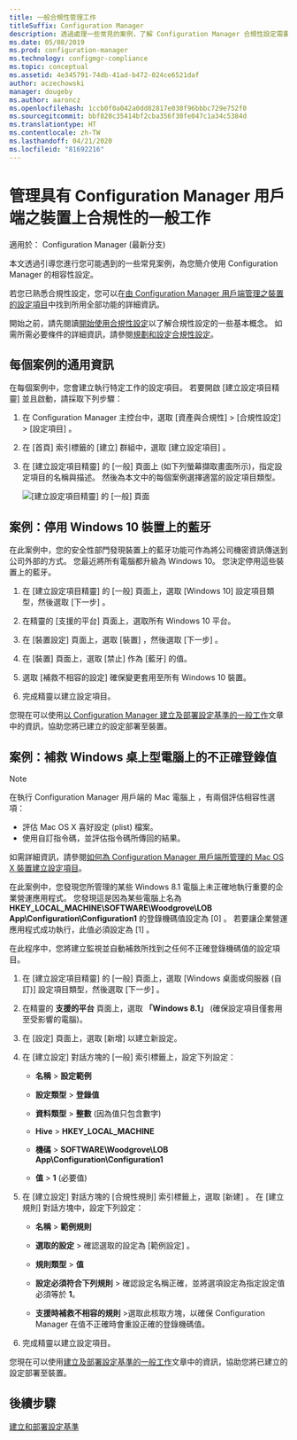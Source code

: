 ```yaml
---
title: 一般合規性管理工作
titleSuffix: Configuration Manager
description: 透過處理一些常見的案例，了解 Configuration Manager 合規性設定需要。
ms.date: 05/08/2019
ms.prod: configuration-manager
ms.technology: configmgr-compliance
ms.topic: conceptual
ms.assetid: 4e345791-74db-41ad-b472-024ce6521daf
author: aczechowski
manager: dougeby
ms.author: aaroncz
ms.openlocfilehash: 1ccb0f0a042a0dd82817e030f96bbbc729e752f0
ms.sourcegitcommit: bbf820c35414bf2cba356f30fe047c1a34c5384d
ms.translationtype: HT
ms.contentlocale: zh-TW
ms.lasthandoff: 04/21/2020
ms.locfileid: "81692216"
---
```

# <a name="common-tasks-for-managing-compliance-on-devices-with-the-configuration-manager-client"></a>管理具有 Configuration Manager 用戶端之裝置上合規性的一般工作

適用於：  Configuration Manager (最新分支)

本文透過引導您進行您可能遇到的一些常見案例，為您簡介使用 Configuration Manager 的相容性設定。  

 若您已熟悉合規性設定，您可以在[由 Configuration Manager 用戶端管理之裝置的設定項目](../../compliance/deploy-use/create-configuration-items.md)中找到所用全部功能的詳細資訊。  

 開始之前，請先閱讀[開始使用合規性設定](../../compliance/get-started/get-started-with-compliance-settings.md)以了解合規性設定的一些基本概念。 如需所需必要條件的詳細資訊，請參閱[規劃和設定合規性設定](../../compliance/plan-design/plan-for-and-configure-compliance-settings.md)。  

## <a name="general-information-for-each-scenario"></a>每個案例的通用資訊  
 在每個案例中，您會建立執行特定工作的設定項目。 若要開啟 [建立設定項目精靈] 並且啟動，請採取下列步驟：  

1.  在 Configuration Manager 主控台中，選取 [資產與合規性]   > [合規性設定]   > [設定項目]  。  

1.  在 [首頁]  索引標籤的 [建立]  群組中，選取 [建立設定項目]  。  

1.  在 [建立設定項目精靈] 的 [一般]  頁面上 (如下列螢幕擷取畫面所示)，指定設定項目的名稱與描述。 然後為本文中的每個案例選擇適當的設定項目類型。  

     ![[建立設定項目精靈] 的 [一般] 頁面](../../mdm/deploy-use/media/Compliance-Settings-Wizard---1.png)  

## <a name="scenario-disable-bluetooth-on-windows-10-devices"></a>案例：停用 Windows 10 裝置上的藍牙

 在此案例中，您的安全性部門發現裝置上的藍牙功能可作為將公司機密資訊傳送到公司外部的方式。 您最近將所有電腦都升級為 Windows 10。 您決定停用這些裝置上的藍牙。  

1. 在 [建立設定項目精靈] 的 [一般]  頁面上，選取 [Windows 10]  設定項目類型，然後選取 [下一步]  。  

2. 在精靈的 [支援的平台]  頁面上，選取所有 Windows 10 平台。  

3. 在 [裝置設定]  頁面上，選取 [裝置]  ，然後選取 [下一步]  。  

4. 在 [裝置]  頁面上，選取 [禁止]  作為 [藍牙]  的值。  

5. 選取 [補救不相容的設定]  確保變更套用至所有 Windows 10 裝置。  

6. 完成精靈以建立設定項目。  

 您現在可以使用[以 Configuration Manager 建立及部署設定基準的一般工作](../../compliance/plan-design/common-tasks-for-creating-and-deploying-configuration-baselines.md)文章中的資訊，協助您將已建立的設定部署至裝置。  

## <a name="scenario-remediate-an-incorrect-registry-value-on-windows-desktop-computers"></a>案例：補救 Windows 桌上型電腦上的不正確登錄值

> [!NOTE] 
> 在執行 Configuration Manager 用戶端的 Mac 電腦上 ，有兩個評估相容性選項：  
> - 評估 Mac OS X 喜好設定 (plist) 檔案。
> - 使用自訂指令碼，並評估指令碼所傳回的結果。  
>
>如需詳細資訊，請參閱[如何為 Configuration Manager 用戶端所管理的 Mac OS X 裝置建立設定項目](../../compliance/deploy-use/create-configuration-items-for-mac-os-x-devices-managed-with-the-client.md)。  

 在此案例中，您發現您所管理的某些 Windows 8.1 電腦上未正確地執行重要的企業營運應用程式。 您發現這是因為某些電腦上名為 **HKEY_LOCAL_MACHINE\SOFTWARE\Woodgrove\LOB App\Configuration\Configuration1** 的登錄機碼值設定為 [0]  。 若要讓企業營運應用程式成功執行，此值必須設定為 [1]  。  

 在此程序中，您將建立監視並自動補救所找到之任何不正確登錄機碼值的設定項目。  

1. 在 [建立設定項目精靈] 的 [一般]  頁面上，選取 [Windows 桌面或伺服器 (自訂)]  設定項目類型，然後選取 [下一步]  。  

2. 在精靈的 **支援的平台** 頁面上，選取 **「Windows 8.1」** (確保設定項目僅套用至受影響的電腦)。  

3. 在 [設定]  頁面上，選取 [新增]  以建立新設定。  

4. 在 [建立設定]  對話方塊的 [一般]  索引標籤上，設定下列設定：  

   -   **名稱** > **設定範例**  

   -   **設定類型** > **登錄值**  

   -   **資料類型** > **整數** (因為值只包含數字)  

   -   **Hive** > **HKEY_LOCAL_MACHINE**  

   -   **機碼** > **SOFTWARE\Woodgrove\LOB App\Configuration\Configuration1**  

   -   **值** > **1** (必要值)  

5. 在 [建立設定]  對話方塊的 [合規性規則]  索引標籤上，選取 [新建]  。 在 [建立規則]  對話方塊中，設定下列設定：  

   -   **名稱** > **範例規則**  

   -   **選取的設定** > 確認選取的設定為 [範例設定]  。

   -   **規則類型** > **值**  

   -   **設定必須符合下列規則** > 確認設定名稱正確，並將選項設定為指定設定值必須等於 **1**。  

   -   **支援時補救不相容的規則** >選取此核取方塊，以確保 Configuration Manager 在值不正確時會重設正確的登錄機碼值。  

6. 完成精靈以建立設定項目。  

 您現在可以使用[建立及部署設定基準的一般工作](../../compliance/plan-design/common-tasks-for-creating-and-deploying-configuration-baselines.md)文章中的資訊，協助您將已建立的設定部署至裝置。  

## <a name="next-steps"></a>後續步驟

[建立和部署設定基準](common-tasks-for-creating-and-deploying-configuration-baselines.md)

